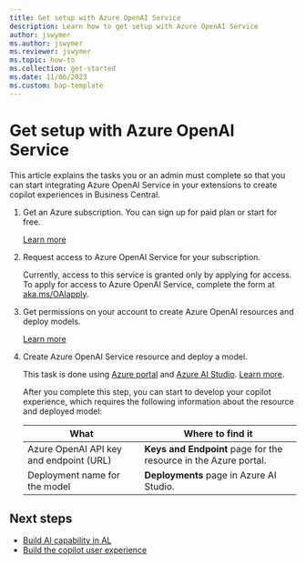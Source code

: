 ```yaml
---
title: Get setup with Azure OpenAI Service
description: Learn how to get setup with Azure OpenAI Service
author: jswymer
ms.author: jswymer
ms.reviewer: jswymer
ms.topic: how-to
ms.collection: get-started
ms.date: 11/06/2023
ms.custom: bap-template
---
```

# Get setup with Azure OpenAI Service

This article explains the tasks you or an admin must complete so that you can start integrating Azure OpenAI Service in your extensions to create copilot experiences in Business Central.

1. Get an Azure subscription. You can sign up for paid plan or start for free.

   [Learn more](https://azure.microsoft.com)
1. Request access to Azure OpenAI Service for your subscription.

   Currently, access to this service is granted only by applying for access. To apply for access to Azure OpenAI Service, complete the form at [aka.ms/OAIapply](https://aka.ms/OAIapply). 
1. Get permissions on your account to create Azure OpenAI resources and deploy models.

   [Learn more](/azure/ai-services/openai/how-to/role-based-access-control)
1. Create Azure OpenAI Service resource and deploy a model.

   This task is done using [Azure portal](https://portal.azure.com) and [Azure AI Studio](https://oai.azure.com/). [Learn more](/azure/ai-services/openai/how-to/create-resource).

   After you complete this step, you can start to develop your copilot experience, which requires the following information about the resource and deployed model:

   |What|Where to find it|
   |-|-|
   |Azure OpenAI API key and endpoint (URL)|**Keys and Endpoint** page for the resource in the Azure portal.
   |Deployment name for the model|**Deployments** page in Azure AI Studio.|

## Next steps

- [Build AI capability in AL](ai-build-capability-in-al.md)  
- [Build the copilot user experience](ai-build-experience.md)  